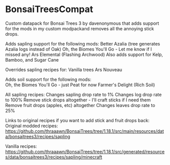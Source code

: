 # BonsaiTreesCompat
Custom datapack for Bonsai Trees 3 by davenonymous that adds support for the mods in my custom modpackand removes all the annoying stick drops.

Adds sapling support for the following mods:
	Better Azalia (tree generates Azalia logs instead of Oak)
    Oh, the Biomes You'll Go - Let me know if I missed any!
	Ars Elemental (Flashing Archwood)
	Also adds support for Kelp, Bamboo, and Sugar Cane

Overrides sapling recipes for:
	Vanilla trees
	Ars Nouveau

Adds soil support for the following mods:	
	Oh, the Biomes You'll Go - just Peat for now
	Farmer's Delight (Rich Soil)
	
All sapling recipes:
	Changes sapling drop rate to 1%
	Changes log drop rate to 100%
	Remove stick drops altogether - I'll craft sticks if I need them
	Remove fruit drops (apples, etc) altogether
	Changes leaves drop rate to 25%

Links to original recipes if you want to add stick and fruit drops back:
Original modded recipes:
https://github.com/thraaawn/BonsaiTrees/tree/1.18.1/src/main/resources/data/bonsaitrees3/recipes/sapling

Vanilla recipes:
https://github.com/thraaawn/BonsaiTrees/tree/1.18.1/src/generated/resources/data/bonsaitrees3/recipes/sapling/minecraft
